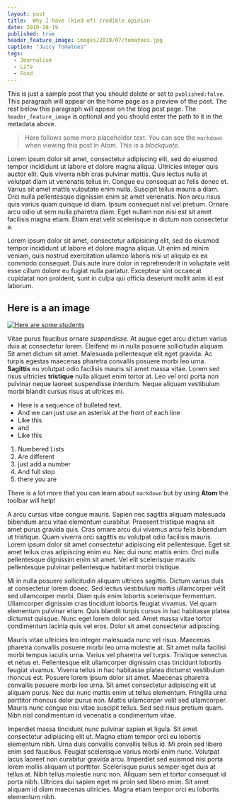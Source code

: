 ```yaml
---
layout: post
title:  Why I have (kind of) credible opinion 
date: 2019-10-19
published: true
header_feature_image: images/2019/07/tomatoes.jpg
caption: "Juicy Tomatoes"
tags:
  - Journalism
  - Life
  - Food
---
```


This is just a sample post that you should delete or set to `published:false`. This paragraph will appear on the home page as a preview of the post. The rest below this paragraph will appear on the blog post page. The `header_feature_image` is optional and you should enter the path to it in the metadata above.

> Here follows some more placeholder text. You can see the `markdown` when viewing this post in Atom. This is a _blockquote_.

Lorem ipsum dolor sit amet, consectetur adipiscing elit, sed do eiusmod tempor incididunt ut labore et dolore magna aliqua. Ultricies integer quis auctor elit. Quis viverra nibh cras pulvinar mattis. Quis lectus nulla at volutpat diam ut venenatis tellus in. Congue eu consequat ac felis donec et. Varius sit amet mattis vulputate enim nulla. Suscipit tellus mauris a diam. Orci nulla pellentesque dignissim enim sit amet venenatis. Non arcu risus quis varius quam quisque id diam. Ipsum consequat nisl vel pretium. Ornare arcu odio ut sem nulla pharetra diam. Eget nullam non nisi est sit amet facilisis magna etiam. Etiam erat velit scelerisque in dictum non consectetur a.

Lorem ipsum dolor sit amet, consectetur adipisicing elit, sed do eiusmod tempor incididunt ut labore et dolore magna aliqua. Ut enim ad minim veniam, quis nostrud exercitation ullamco laboris nisi ut aliquip ex ea commodo consequat. Duis aute irure dolor in reprehenderit in voluptate velit esse cillum dolore eu fugiat nulla pariatur. Excepteur sint occaecat cupidatat non proident, sunt in culpa qui officia deserunt mollit anim id est laborum.

## Here is a an image

[![Here are some students](/images/2019/07/IMG_1016.jpg)](/images/2019/07/IMG_1016.jpg)

Vitae purus faucibus ornare _suspendisse_. At augue eget arcu dictum varius duis at consectetur lorem. Eleifend mi in nulla posuere sollicitudin aliquam. Sit amet dictum sit amet. Malesuada pellentesque elit eget gravida. Ac turpis egestas maecenas pharetra convallis posuere morbi leo urna. **Sagittis** eu volutpat odio facilisis mauris sit amet massa vitae. Lorem sed risus ultricies **tristique** nulla aliquet enim tortor at. Leo vel orci porta non pulvinar neque laoreet suspendisse interdum. Neque aliquam vestibulum morbi blandit cursus risus at ultrices mi.

* Here is a sequence of bulleted text.
* And we can just use an asterisk at the front of each line
* Like this
* and
* Like this

1. Numbered Lists
2. Are different
3. just add a number
4. And full stop
5. there you are

There is a lot more that you can learn about `markdown` but by using **Atom** the toolbar will help!

A arcu cursus vitae congue mauris. Sapien nec sagittis aliquam malesuada bibendum arcu vitae elementum curabitur. Praesent tristique magna sit amet purus gravida quis. Cras ornare arcu dui vivamus arcu felis bibendum ut tristique. Quam viverra orci sagittis eu volutpat odio facilisis mauris. Lorem ipsum dolor sit amet consectetur adipiscing elit pellentesque. Eget sit amet tellus cras adipiscing enim eu. Nec dui nunc mattis enim. Orci nulla pellentesque dignissim enim sit amet. Vel elit scelerisque mauris pellentesque pulvinar pellentesque habitant morbi tristique.

Mi in nulla posuere sollicitudin aliquam ultrices sagittis. Dictum varius duis at consectetur lorem donec. Sed lectus vestibulum mattis ullamcorper velit sed ullamcorper morbi. Diam quis enim lobortis scelerisque fermentum. Ullamcorper dignissim cras tincidunt lobortis feugiat vivamus. Vel quam elementum pulvinar etiam. Quis blandit turpis cursus in hac habitasse platea dictumst quisque. Nunc eget lorem dolor sed. Amet massa vitae tortor condimentum lacinia quis vel eros. Dolor sit amet consectetur adipiscing.

Mauris vitae ultricies leo integer malesuada nunc vel risus. Maecenas pharetra convallis posuere morbi leo urna molestie at. Sit amet nulla facilisi morbi tempus iaculis urna. Varius vel pharetra vel turpis. Tristique senectus et netus et. Pellentesque elit ullamcorper dignissim cras tincidunt lobortis feugiat vivamus. Viverra tellus in hac habitasse platea dictumst vestibulum rhoncus est. Posuere lorem ipsum dolor sit amet. Maecenas pharetra convallis posuere morbi leo urna. Sit amet consectetur adipiscing elit ut aliquam purus. Nec dui nunc mattis enim ut tellus elementum. Fringilla urna porttitor rhoncus dolor purus non. Mattis ullamcorper velit sed ullamcorper. Mauris nunc congue nisi vitae suscipit tellus. Sed sed risus pretium quam. Nibh nisl condimentum id venenatis a condimentum vitae.

Imperdiet massa tincidunt nunc pulvinar sapien et ligula. Sit amet consectetur adipiscing elit ut. Magna etiam tempor orci eu lobortis elementum nibh. Urna duis convallis convallis tellus id. Mi proin sed libero enim sed faucibus. Feugiat scelerisque varius morbi enim nunc. Volutpat lacus laoreet non curabitur gravida arcu. Imperdiet sed euismod nisi porta lorem mollis aliquam ut porttitor. Scelerisque purus semper eget duis at tellus at. Nibh tellus molestie nunc non. Aliquam sem et tortor consequat id porta nibh. Ultrices dui sapien eget mi proin sed libero enim. Sit amet aliquam id diam maecenas ultricies. Magna etiam tempor orci eu lobortis elementum nibh.
